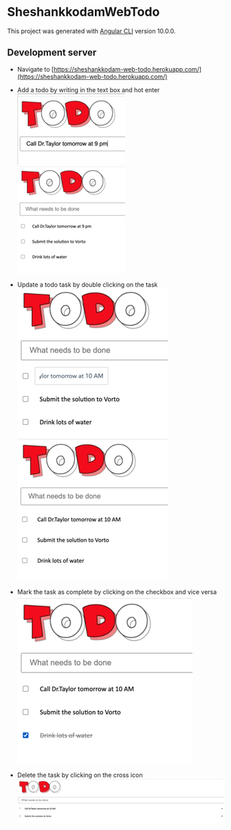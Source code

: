 # SheshankkodamWebTodo

This project was generated with [Angular CLI](https://github.com/angular/angular-cli) version 10.0.0.

## Development server
* Navigate to [https://sheshankkodam-web-todo.herokuapp.com/](https://sheshankkodam-web-todo.herokuapp.com/)
* Add a todo by writing in the text box and hot enter 
  ![Alt text](./images/addTodo1.png "Title")
  ![Alt text](./images/addedTodo.png "Title")
  
* Update a todo task by double clicking on the task  
  ![Alt text](./images/updateTodo.png "Title")
  ![Alt text](./images/updatedTodo.png "Title")
  
* Mark the task as complete by clicking on the checkbox and vice versa
  ![Alt text](./images/completedTodo.png "Title")
  
* Delete the task by clicking on the cross icon 
  ![Alt text](./images/deletedTodo.png "Title")


